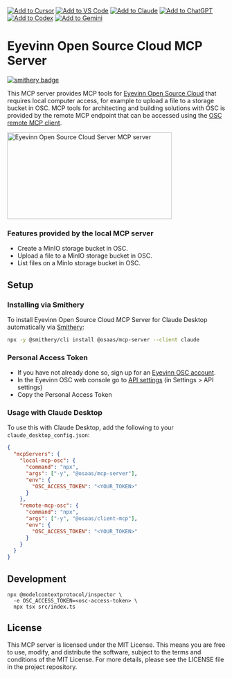 [![Add to Cursor](https://fastmcp.me/badges/cursor_dark.svg)](https://fastmcp.me/MCP/Details/1152/eyevinn-open-source-cloud)
[![Add to VS Code](https://fastmcp.me/badges/vscode_dark.svg)](https://fastmcp.me/MCP/Details/1152/eyevinn-open-source-cloud)
[![Add to Claude](https://fastmcp.me/badges/claude_dark.svg)](https://fastmcp.me/MCP/Details/1152/eyevinn-open-source-cloud)
[![Add to ChatGPT](https://fastmcp.me/badges/chatgpt_dark.svg)](https://fastmcp.me/MCP/Details/1152/eyevinn-open-source-cloud)
[![Add to Codex](https://fastmcp.me/badges/codex_dark.svg)](https://fastmcp.me/MCP/Details/1152/eyevinn-open-source-cloud)
[![Add to Gemini](https://fastmcp.me/badges/gemini_dark.svg)](https://fastmcp.me/MCP/Details/1152/eyevinn-open-source-cloud)

# Eyevinn Open Source Cloud MCP Server

[![smithery badge](https://smithery.ai/badge/@osaas/mcp-server)](https://smithery.ai/server/@osaas/mcp-server)

This MCP server provides MCP tools for [Eyevinn Open Source Cloud](www.osaas.io) that requires local computer access, for example to upload a file to a storage bucket in OSC. MCP tools for architecting and building solutions with OSC is provided by the remote MCP endpoint that can be accessed using the [OSC remote MCP client](https://www.npmjs.com/package/@osaas/client-mcp).

<a href="https://glama.ai/mcp/servers/ku9s6ow21e"><img width="380" height="200" src="https://glama.ai/mcp/servers/ku9s6ow21e/badge" alt="Eyevinn Open Source Cloud Server MCP server" /></a>

### Features provided by the local MCP server

- Create a MinIO storage bucket in OSC.
- Upload a file to a MinIO storage bucket in OSC.
- List files on a MinIo storage bucket in OSC.

## Setup

### Installing via Smithery

To install Eyevinn Open Source Cloud MCP Server for Claude Desktop automatically via [Smithery](https://smithery.ai/server/@osaas/mcp-server):

```bash
npx -y @smithery/cli install @osaas/mcp-server --client claude
```

### Personal Access Token

- If you have not already done so, sign up for an [Eyevinn OSC account](https://app.osaas.io).
- In the Eyevinn OSC web console go to [API settings](https://app.osaas.io/dashboard/settings/api) (in Settings > API settings)
- Copy the Personal Access Token

### Usage with Claude Desktop

To use this with Claude Desktop, add the following to your `claude_desktop_config.json`:

```json
{
  "mcpServers": {
    "local-mcp-osc": {
      "command": "npx",
      "args": ["-y", "@osaas/mcp-server"],
      "env": {
        "OSC_ACCESS_TOKEN": "<YOUR_TOKEN>"
      }
    },
    "remote-mcp-osc": {
      "command": "npx",
      "args": ["-y", "@osaas/client-mcp"],
      "env": {
        "OSC_ACCESS_TOKEN": "<YOUR_TOKEN>"
      }
    }
  }
}
```

## Development

```
npx @modelcontextprotocol/inspector \
  -e OSC_ACCESS_TOKEN=<osc-access-token> \
  npx tsx src/index.ts
```

## License

This MCP server is licensed under the MIT License. This means you are free to use, modify, and distribute the software, subject to the terms and conditions of the MIT License. For more details, please see the LICENSE file in the project repository.
